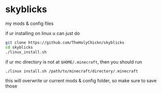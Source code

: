 # skyblicks
my mods &amp; config files

if ur installing on linux u can just do
```bash
git clone https://github.com/TheHolyChickn/skyblicks
cd skyblicks
./linux_install.sh
```
if ur mc directory is not at `$HOME/.minecraft`, then you should run
```bash
./linux install.sh /path/to/minecraft/directory/.minecraft
```
this will overwrite ur current mods & config folder, so make sure to save those
